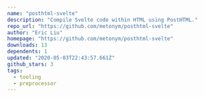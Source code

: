 ```yaml
---
name: "posthtml-svelte"
description: "Compile Svelte code within HTML using PostHTML."
repo_url: "https://github.com/metonym/posthtml-svelte"
author: "Eric Liu"
homepage: "https://github.com/metonym/posthtml-svelte"
downloads: 13
dependents: 1
updated: "2020-05-03T22:43:57.661Z"
github_stars: 3
tags: 
  - tooling
  - preprocessor
---
```

